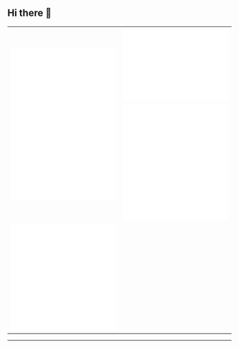 ## Hi there 👋

<!--
**CureSaba/CureSaba** is a ✨ _special_ ✨ repository because its `README.md` (this file) appears on your GitHub profile.

Here are some ideas to get you started:

- 🔭 I’m currently working on ...
- 🌱 I’m currently learning ...
- 👯 I’m looking to collaborate on ...
- 🤔 I’m looking for help with ...
- 💬 Ask me about ...
- 📫 How to reach me: ...
- 😄 Pronouns: ...
- ⚡ Fun fact: ...
-->

<div align="center">
 <table>
   <tr>
     <td rowspan=2> <img src="./metrics.classic.svg" alt="classic" /> </td>
     <td> 
	     <img src="./metrics.plugin.isocalendar.fullyear.svg" alt="fullyear" /> 
     </td>
   </tr>
   <tr>
	   <td><img src="./metrics.plugin.languages.svg" alt="languages" /></td> 
   </tr>
   <tr>
	   <td rowspan="2"><img src="./metrics.plugin.stars.svg" alt="stars" /></td> 
   </tr>
   <!--
   <tr>
	   <td><img src="./metrics.plugin.leetcode.svg" alt="stars" /></td> 
   </tr>
	 -->
 </table>
</div>
<hr/>
